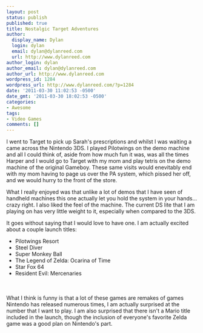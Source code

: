 ```yaml
---
layout: post
status: publish
published: true
title: Nostalgic Target Adventures
author:
  display_name: Dylan
  login: dylan
  email: dylan@dylanreed.com
  url: http://www.dylanreed.com
author_login: dylan
author_email: dylan@dylanreed.com
author_url: http://www.dylanreed.com
wordpress_id: 1284
wordpress_url: http://www.dylanreed.com/?p=1284
date: '2011-03-30 11:02:53 -0500'
date_gmt: '2011-03-30 18:02:53 -0500'
categories:
- Awesome
tags:
- Video Games
comments: []
---
```

<p>I went to Target to pick up Sarah's prescriptions and whilst I was waiting a came across the Nintendo 3DS. I played Pilotwings on the demo machine and all I could think of, aside from how much fun it was, was all the times Harper and I would go to Target with my mom and play tetris on the demo machine of the original Gameboy. These same visits would enevitably end with my mom having to page us over the PA system, which pissed her off, and we would hurry to the front of the store.</p>
<p>What I really enjoyed was that unlike a lot of demos that I have seen of handheld machines this one actually let you hold the system in your hands... crazy right. I also liked the feel of the machine. The current DS lite that I am playing on has very little weight to it, especially when compared to the 3DS.</p>
<p>It goes without saying that I would love to have one. I am actually excited about a couple launch titles:</p>
<ul>
<li>Pilotwings Resort</li>
<li>Steel Diver</li>
<li>Super Monkey Ball</li>
<li>The Legend of Zelda:&nbsp;Ocarina of Time</li>
<li>Star Fox 64</li>
<li>Resident Evil: Mercenaries</li><br />
</ul><br />
What I think is funny is that a lot of these games are remakes of games Nintendo has released numerous times, I am actually surprised at the number that I want to play. I am also surprised that there isn't a Mario title included in the launch, though the inclusion of everyone's favorite Zelda game was a good plan on Nintendo's part.</p>
